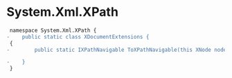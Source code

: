 # System.Xml.XPath

``` diff
 namespace System.Xml.XPath {
-    public static class XDocumentExtensions {
 {
-        public static IXPathNavigable ToXPathNavigable(this XNode node);

-    }
 }
```

